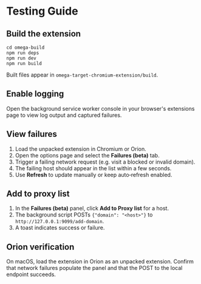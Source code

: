 # Testing Guide

## Build the extension

```
cd omega-build
npm run deps
npm run dev
npm run build
```

Built files appear in `omega-target-chromium-extension/build`.

## Enable logging

Open the background service worker console in your browser's extensions page to view log output and captured failures.

## View failures

1. Load the unpacked extension in Chromium or Orion.
2. Open the options page and select the **Failures (beta)** tab.
3. Trigger a failing network request (e.g. visit a blocked or invalid domain).
4. The failing host should appear in the list within a few seconds.
5. Use **Refresh** to update manually or keep auto‑refresh enabled.

## Add to proxy list

1. In the **Failures (beta)** panel, click **Add to Proxy list** for a host.
2. The background script POSTs `{"domain": "<host>"}` to `http://127.0.0.1:9099/add-domain`.
3. A toast indicates success or failure.

## Orion verification

On macOS, load the extension in Orion as an unpacked extension.
Confirm that network failures populate the panel and that the POST to the local endpoint succeeds.
